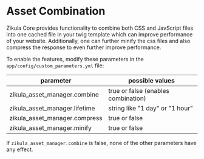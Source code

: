 Asset Combination
=================

Zikula Core provides functionality to combine both CSS and JavScript files into one cached file in your twig template
which can improve performance of your website. Additionally, one can further minify the css files and also compress the
response to even further improve performance.

To enable the features, modify these parameters in the `app/config/custom_parameters.yml` file:

| parameter                     | possible values
| ----------------------------- | --------------------------------
| zikula_asset_manager.combine  | true or false (enables combination)
| zikula_asset_manager.lifetime | string like "1 day" or "1 hour"
| zikula_asset_manager.compress | true or false
| zikula_asset_manager.minify   | true or false

If `zikula_asset_manager.combine` is false, none of the other parameters have any effect.
